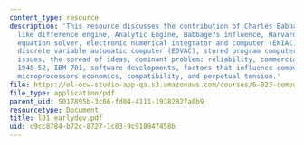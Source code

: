 ```yaml
---
content_type: resource
description: 'This resource discusses the contribution of Charles Babbage and topics
  like difference engine, Analytic Engine, Babbage?s influence, Harvard Mark I, linear
  equation solver, electronic numerical integrator and computer (ENIAC), electronic
  discrete variable automatic computer (EDVAC), stored program computer, technology
  issues, the spread of ideas, dominant problem: reliability, commercial activity:
  1948-52, IBM 701, software developments, factors that influence computer architecture,
  microprocessors economics, compatibility, and perpetual tension.'
file: https://ol-ocw-studio-app-qa.s3.amazonaws.com/courses/6-823-computer-system-architecture-fall-2005/c9cc8784b72c87271c839c918947458b_l01_earlydev.pdf
file_type: application/pdf
parent_uid: 5017895b-3c66-fd04-4111-19382827a0b9
resourcetype: Document
title: l01_earlydev.pdf
uid: c9cc8784-b72c-8727-1c83-9c918947458b
---
```

